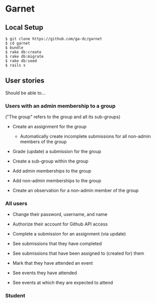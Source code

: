 # Garnet

## Local Setup

    $ git clone https://github.com/ga-dc/garnet
    $ cd garnet
    $ bundle
    $ rake db:create
    $ rake db:migrate
    $ rake db:seed
    $ rails s

## User stories

Should be able to...

### Users with an admin membership to a group
("The group" refers to the group and all its sub-groups)

- Create an assignment for the group
  - Automatically create incomplete submissions for all non-admin members of the group
- Grade (update) a submission for the group

- Create a sub-group within the group
- Add admin memberships to the group
- Add non-admin memberships to the group

- Create an observation for a non-admin member of the group

### All users
- Change their password, username, and name
- Authorize their account for Github API access

- Complete a submission for an assignment (via update)
- See submissions that they have completed
- See submissions that have been assigned to (created for) them

- Mark that they have attended an event
- See events they have attended
- See events at which they are expected to attend

### Student
